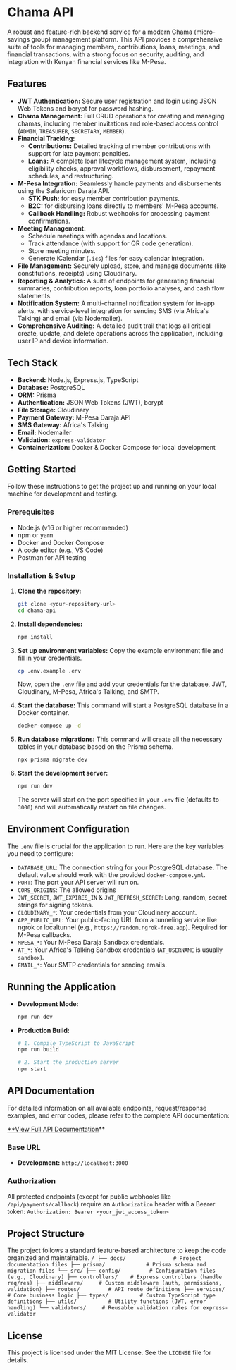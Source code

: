 # Chama API

A robust and feature-rich backend service for a modern Chama (micro-savings group) management platform. This API provides a comprehensive suite of tools for managing members, contributions, loans, meetings, and financial transactions, with a strong focus on security, auditing, and integration with Kenyan financial services like M-Pesa.

## Features

-   **JWT Authentication:** Secure user registration and login using JSON Web Tokens and bcrypt for password hashing.
-   **Chama Management:** Full CRUD operations for creating and managing chamas, including member invitations and role-based access control (`ADMIN`, `TREASURER`, `SECRETARY`, `MEMBER`).
-   **Financial Tracking:**
    -   **Contributions:** Detailed tracking of member contributions with support for late payment penalties.
    -   **Loans:** A complete loan lifecycle management system, including eligibility checks, approval workflows, disbursement, repayment schedules, and restructuring.
-   **M-Pesa Integration:** Seamlessly handle payments and disbursements using the Safaricom Daraja API.
    -   **STK Push:** for easy member contribution payments.
    -   **B2C:** for disbursing loans directly to members' M-Pesa accounts.
    -   **Callback Handling:** Robust webhooks for processing payment confirmations.
-   **Meeting Management:**
    -   Schedule meetings with agendas and locations.
    -   Track attendance (with support for QR code generation).
    -   Store meeting minutes.
    -   Generate iCalendar (`.ics`) files for easy calendar integration.
-   **File Management:** Securely upload, store, and manage documents (like constitutions, receipts) using Cloudinary.
-   **Reporting & Analytics:** A suite of endpoints for generating financial summaries, contribution reports, loan portfolio analyses, and cash flow statements.
-   **Notification System:** A multi-channel notification system for in-app alerts, with service-level integration for sending SMS (via Africa's Talking) and email (via Nodemailer).
-   **Comprehensive Auditing:** A detailed audit trail that logs all critical create, update, and delete operations across the application, including user IP and device information.

## Tech Stack

-   **Backend:** Node.js, Express.js, TypeScript
-   **Database:** PostgreSQL
-   **ORM:** Prisma
-   **Authentication:** JSON Web Tokens (JWT), bcrypt
-   **File Storage:** Cloudinary
-   **Payment Gateway:** M-Pesa Daraja API
-   **SMS Gateway:** Africa's Talking
-   **Email:** Nodemailer
-   **Validation:** `express-validator`
-   **Containerization:** Docker & Docker Compose for local development

## Getting Started

Follow these instructions to get the project up and running on your local machine for development and testing.

### Prerequisites

-   Node.js (v16 or higher recommended)
-   npm or yarn
-   Docker and Docker Compose
-   A code editor (e.g., VS Code)
-   Postman for API testing

### Installation & Setup

1.  **Clone the repository:**
    ```bash
    git clone <your-repository-url>
    cd chama-api
    ```

2.  **Install dependencies:**
    ```bash
    npm install
    ```

3.  **Set up environment variables:**
    Copy the example environment file and fill in your credentials.
    ```bash
    cp .env.example .env
    ```
    Now, open the `.env` file and add your credentials for the database, JWT, Cloudinary, M-Pesa, Africa's Talking, and SMTP.

4.  **Start the database:**
    This command will start a PostgreSQL database in a Docker container.
    ```bash
    docker-compose up -d
    ```

5.  **Run database migrations:**
    This command will create all the necessary tables in your database based on the Prisma schema.
    ```bash
    npx prisma migrate dev
    ```

6.  **Start the development server:**
    ```bash
    npm run dev
    ```
    The server will start on the port specified in your `.env` file (defaults to `3000`) and will automatically restart on file changes.

## Environment Configuration

The `.env` file is crucial for the application to run. Here are the key variables you need to configure:

-   `DATABASE_URL`: The connection string for your PostgreSQL database. The default value should work with the provided `docker-compose.yml`.
-   `PORT`: The port your API server will run on.
-   `CORS_ORIGINS`: The allowed origins
-   `JWT_SECRET`, `JWT_EXPIRES_IN` & `JWT_REFRESH_SECRET`: Long, random, secret strings for signing tokens.
-   `CLOUDINARY_*`: Your credentials from your Cloudinary account.
-   `APP_PUBLIC_URL`: Your public-facing URL from a tunneling service like ngrok or localtunnel (e.g., `https://random.ngrok-free.app`). Required for M-Pesa callbacks.
-   `MPESA_*`: Your M-Pesa Daraja Sandbox credentials.
-   `AT_*`: Your Africa's Talking Sandbox credentials (`AT_USERNAME` is usually `sandbox`).
-   `EMAIL_*`: Your SMTP credentials for sending emails.

## Running the Application

-   **Development Mode:**
    ```bash
    npm run dev
    ```

-   **Production Build:**
    ```bash
    # 1. Compile TypeScript to JavaScript
    npm run build

    # 2. Start the production server
    npm start
    ```

## API Documentation

For detailed information on all available endpoints, request/response examples, and error codes, please refer to the complete API documentation:

[**View Full API Documentation](./docs/api.md)**

### Base URL

-   **Development:** `http://localhost:3000`

### Authorization

All protected endpoints (except for public webhooks like `/api/payments/callback`) require an `Authorization` header with a Bearer token:
`Authorization: Bearer <your_jwt_access_token>`

## Project Structure

The project follows a standard feature-based architecture to keep the code organized and maintainable.
    ```
    /
    ├── docs/               # Project documentation files
    ├── prisma/             # Prisma schema and migration files
    └── src/
        ├── config/         # Configuration files (e.g., Cloudinary)
        ├── controllers/    # Express controllers (handle req/res)
        ├── middleware/     # Custom middleware (auth, permissions, validation)
        ├── routes/         # API route definitions
        ├── services/       # Core business logic
        ├── types/          # Custom TypeScript type definitions
        ├── utils/          # Utility functions (JWT, error handling)
        └── validators/     # Reusable validation rules for express-validator
    ```


## License

This project is licensed under the MIT License. See the `LICENSE` file for details.